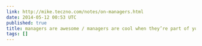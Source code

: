 ```yaml
---
link: http://mike.teczno.com/notes/on-managers.html
date: 2014-05-12 00:53 UTC
published: true
title: managers are awesome / managers are cool when they’re part of your team (tecznotes)
tags: []
---
```



